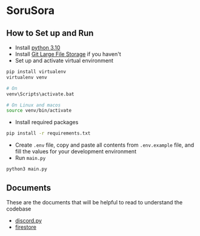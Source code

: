 # SoruSora

## How to Set up and Run

* Install [python 3.10](https://www.python.org/downloads/)
* Install [Git Large File Storage](https://git-lfs.github.com) if you haven't
* Set up and activate virtual environment

```bash
pip install virtualenv
virtualenv venv

# On
venv\Scripts\activate.bat

# On Linux and macos
source venv/bin/activate
```

* Install required packages

```bash
pip install -r requirements.txt
```

* Create `.env` file, copy and paste all contents from `.env.example` file, and fill the values for your development environment
* Run `main.py`

```
python3 main.py
```

## Documents

These are the documents that will be helpful to read to understand the codebase

* [discord.py](https://discordpy.readthedocs.io/en/latest/)
* [firestore](https://firebase.google.com/docs/firestore/)